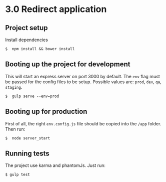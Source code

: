  3.0 Redirect application
===================

## Project setup

Install dependencies

```shell
$  npm install && bower install
```

## Booting up the project for development

This will start an express server on port 3000 by default. The `env` flag must be passed for the config files to be setup.
Possible values are: `prod`, `dev`, `qa`, `staging`.

```shell
$  gulp serve --env=prod
```

## Booting up for production

First of all, the right `env.config.js` file should be copied into the `/app` folder. Then run:   

```shell
$  node server_start
```

## Running tests
The project use karma and phantomJs. Just run:


```shell
$ gulp test
```
